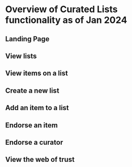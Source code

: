 # Overview of Curated Lists functionality as of Jan 2024

## Landing Page

## View lists

## View items on a list

## Create a new list

## Add an item to a list

## Endorse an item

## Endorse a curator 

## View the web of trust

